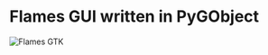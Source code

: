 # Flames GUI written in PyGObject
![Flames GTK](https://raw.githubusercontent.com/knsrinath/flamesGUI/main/images/main.png)